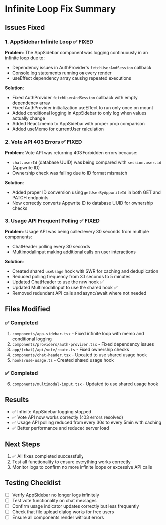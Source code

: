 # Infinite Loop Fix Summary

## Issues Fixed

### 1. AppSidebar Infinite Loop ✅ FIXED

**Problem**: The AppSidebar component was logging continuously in an infinite loop due to:

- Dependency issues in AuthProvider's `fetchUserAndSession` callback
- Console.log statements running on every render
- useEffect dependency array causing repeated executions

**Solution**:

- Fixed AuthProvider `fetchUserAndSession` callback with empty dependency array
- Fixed AuthProvider initialization useEffect to run only once on mount
- Added conditional logging in AppSidebar to only log when values actually change
- Added React.memo to AppSidebar with proper prop comparison
- Added useMemo for currentUser calculation

### 2. Vote API 403 Errors ✅ FIXED

**Problem**: Vote API was returning 403 Forbidden errors because:

- `chat.userId` (database UUID) was being compared with `session.user.id` (Appwrite ID)
- Ownership check was failing due to ID format mismatch

**Solution**:

- Added proper ID conversion using `getUserByAppwriteId` in both GET and PATCH endpoints
- Now correctly converts Appwrite ID to database UUID for ownership checks

### 3. Usage API Frequent Polling ✅ FIXED

**Problem**: Usage API was being called every 30 seconds from multiple components:

- ChatHeader polling every 30 seconds
- MultimodalInput making additional calls on user interactions

**Solution**:

- Created shared `useUsage` hook with SWR for caching and deduplication
- Reduced polling frequency from 30 seconds to 5 minutes
- Updated ChatHeader to use the new hook ✅
- Updated MultimodalInput to use the shared hook ✅
- Removed redundant API calls and async/await where not needed

## Files Modified

### ✅ Completed

1. `components/app-sidebar.tsx` - Fixed infinite loop with memo and conditional logging
2. `components/providers/auth-provider.tsx` - Fixed dependency issues
3. `app/(chat)/api/vote/route.ts` - Fixed ownership checks
4. `components/chat-header.tsx` - Updated to use shared usage hook
5. `hooks/use-usage.ts` - Created shared usage hook

### ✅ Completed

6. `components/multimodal-input.tsx` - Updated to use shared usage hook

## Results

- ✅ Infinite AppSidebar logging stopped
- ✅ Vote API now works correctly (403 errors resolved)
- ✅ Usage API polling reduced from every 30s to every 5min with caching
- ✅ Better performance and reduced server load

## Next Steps

1. ✅ All fixes completed successfully
2. Test all functionality to ensure everything works correctly
3. Monitor logs to confirm no more infinite loops or excessive API calls

## Testing Checklist

- [ ] Verify AppSidebar no longer logs infinitely
- [ ] Test vote functionality on chat messages
- [ ] Confirm usage indicator updates correctly but less frequently
- [ ] Check that file upload dialog works for free users
- [ ] Ensure all components render without errors
